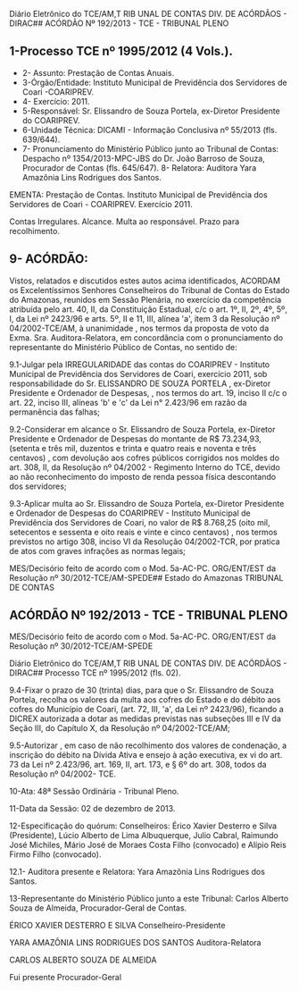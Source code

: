 Diário Eletrônico do TCE/AM,T RIB UNAL DE CONTAS DIV. DE ACÓRDÃOS - DIRAC## ACÓRDÃO Nº 192/2013 - TCE - TRIBUNAL PLENO

## 1-Processo TCE nº 1995/2012 (4 Vols.).

- 2- Assunto: Prestação de Contas Anuais.
- 3-Órgão/Entidade: Instituto Municipal de Previdência dos Servidores de Coari -COARIPREV.
- 4- Exercício: 2011.
- 5-Responsável: Sr. Elissandro de Souza Portela, ex-Diretor Presidente do COARIPREV.
- 6-Unidade Técnica: DICAMI - Informação Conclusiva nº 55/2013 (fls. 639/644).
- 7- Pronunciamento do Ministério Público junto ao Tribunal de Contas: Despacho nº 1354/2013-MPC-JBS do Dr. João Barroso de Souza, Procurador de Contas (fls. 645/647). 8- Relatora: Auditora Yara Amazônia Lins Rodrigues dos Santos.

EMENTA: Prestação de Contas. Instituto Municipal de Previdência  dos  Servidores  de  Coari  -  COARIPREV. Exercício 2011.

Contas  Irregulares.  Alcance.  Multa  ao  responsável. Prazo para recolhimento.

## 9- ACÓRDÃO:

Vistos, relatados e discutidos estes autos acima identificados, ACORDAM os Excelentíssimos Senhores Conselheiros do Tribunal de Contas do Estado do Amazonas, reunidos em Sessão Plenária, no exercício da competência atribuída pelo  art. 40,  II, da Constituição Estadual, c/c o art. 1º, II, 2º, 4º, 5º, I, da Lei nº 2423/96 e arts. 5º, II e 11, III, alínea  'a',  item  3  da  Resolução  nº  04/2002-TCE/AM, à  unanimidade ,  nos  termos  da proposta de voto da Exma. Sra. Auditora-Relatora, em concordância com o pronunciamento do representante do Ministério Público de Contas, no sentido de:

9.1-Julgar pela IRREGULARIDADE das  contas  do  COARIPREV  -  Instituto Municipal de Previdência dos Servidores de Coari, exercício 2011, sob responsabilidade do  Sr. ELISSANDRO  DE  SOUZA  PORTELA ,  ex-Diretor  Presidente  e  Ordenador  de Despesas, , nos termos do art. 19, inciso II c/c o art. 22, inciso III, alíneas 'b' e 'c' da Lei n° 2.423/96 em razão da permanência das falhas;

9.2-Considerar em alcance o  Sr.  Elissandro  de  Souza  Portela,  ex-Diretor Presidente e Ordenador de Despesas do montante de R$ 73.234,93, (setenta e três mil, duzentos e trinta e quatro reais e noventa e três centavos) , com devolução aos cofres públicos  corrigidos  nos moldes  do  art.  308,  II,  da  Resolução  nº  04/2002  -  Regimento Interno  do  TCE,  devido  ao  não  reconhecimento  do  imposto  de  renda  pessoa  física descontando dos servidores;

9.3-Aplicar multa ao Sr. Elissandro de Souza Portela, ex-Diretor Presidente e Ordenador  de  Despesas  do  COARIPREV  -  Instituto  Municipal  de  Previdência  dos Servidores de Coari, no valor de R$ 8.768,25 (oito  mil, setecentos e sessenta e oito reais  e  vinte  e  cinco  centavos) ,  nos  termos  previstos  no  artigo  308,  inciso  VI  da Resolução 04/2002-TCR, por pratica de atos com graves infrações as normas legais;

MES/Decisório feito de acordo com o Mod. 5a-AC-PC. ORG/ENT/EST da Resolução nº 30/2012-TCE/AM-SPEDE## Estado do Amazonas TRIBUNAL DE CONTAS

## ACÓRDÃO Nº 192/2013 - TCE - TRIBUNAL PLENO

MES/Decisório feito de acordo com o Mod. 5a-AC-PC. ORG/ENT/EST da Resolução nº 30/2012-TCE/AM-SPEDE

Diário Eletrônico do TCE/AM,T RIB UNAL DE CONTAS DIV. DE ACÓRDÃOS - DIRAC## Processo TCE nº 1995/2012 (fls. 02).

9.4-Fixar o prazo de  30  (trinta)  dias,  para  que  o  Sr.  Elissandro  de  Souza Portela,  recolha  os  valores  da  multa  aos  cofres  do  Estado  e  do  débito  aos  cofres  do Município de Coari, (art. 72,  III, 'a', da Lei nº 2423/96), ficando a DICREX autorizada a dotar  as  medidas  previstas  nas  subseções  III  e  IV  da  Seção  III,  do  Capítulo  X,  da Resolução nº 04/2002-TCE/AM;

9.5-Autorizar ,  em caso de não recolhimento dos valores de condenação, a inscrição do débito na Dívida Ativa e ensejo à ação executiva, ex vi do art. 73 da Lei nº 2.423/96, art. 169, II, art. 173, e § 6º do art. 308, todos da Resolução nº 04/2002- TCE.

10-Ata: 48ª Sessão Ordinária - Tribunal Pleno.

11-Data da Sessão: 02 de dezembro de 2013.

12-Especificação do quórum: Conselheiros: Érico Xavier Desterro e Silva (Presidente), Lúcio Alberto de Lima Albuquerque, Julio Cabral, Raimundo José Michiles, Mário José de Moraes Costa Filho (convocado) e Alípio Reis Firmo Filho (convocado).

12.1- Auditora presente e Relatora: Yara Amazônia Lins Rodrigues dos Santos.

13-Representante do Ministério Público junto a este Tribunal: Carlos Alberto Souza de Almeida, Procurador-Geral de Contas.

ÉRICO XAVIER DESTERRO E SILVA Conselheiro-Presidente

YARA AMAZÔNIA LINS RODRIGUES DOS SANTOS Auditora-Relatora

CARLOS ALBERTO SOUZA DE ALMEIDA

Fui presente Procurador-Geral